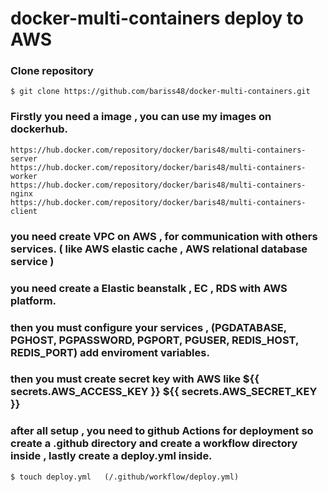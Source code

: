 # docker-multi-containers deploy to AWS
### Clone repository
```
$ git clone https://github.com/bariss48/docker-multi-containers.git
```
### Firstly you need a image , you can use my images on dockerhub. 
```
https://hub.docker.com/repository/docker/baris48/multi-containers-server
https://hub.docker.com/repository/docker/baris48/multi-containers-worker
https://hub.docker.com/repository/docker/baris48/multi-containers-nginx
https://hub.docker.com/repository/docker/baris48/multi-containers-client
```

### you need create VPC on AWS , for communication with others services. ( like AWS elastic cache , AWS relational database service )

### you need create a Elastic beanstalk , EC , RDS with AWS platform.

### then you must configure your services , (PGDATABASE, PGHOST, PGPASSWORD, PGPORT, PGUSER, REDIS_HOST, REDIS_PORT) add enviroment variables.

### then you must create secret key with AWS like ${{ secrets.AWS_ACCESS_KEY }} ${{ secrets.AWS_SECRET_KEY }}

### after all setup , you need to github Actions for deployment so create a .github directory and create a workflow directory inside , lastly create a deploy.yml inside.

```
$ touch deploy.yml   (/.github/workflow/deploy.yml)
```